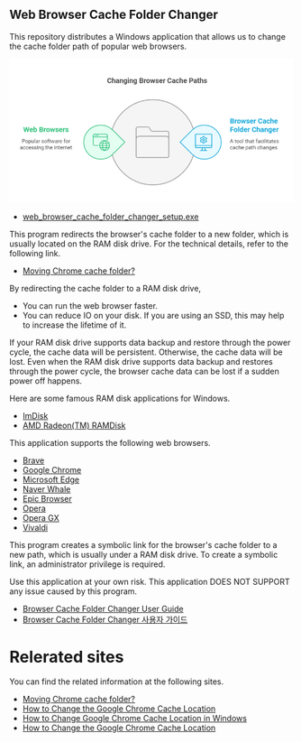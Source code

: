 ## Web Browser Cache Folder Changer

This repository distributes a Windows application that allows us to change the cache folder path of popular web browsers.

![](assets/20241228_204331_image.png)

* [web\_browser\_cache\_folder\_changer\_setup.exe](https://github.com/kmscom/Browser-Cache-Folder-Changer/blob/main/Release/web_browser_cache_folder_changer_setup.exe)

This program redirects the browser's cache folder to a new folder, which is usually located on the RAM disk drive. For the technical details, refer to the following link.

* [Moving Chrome cache folder?](https://superuser.com/questions/866016/moving-chrome-cache-folder)

By redirecting the cache folder to a RAM disk drive,

* You can run the web browser faster.
* You can reduce IO on your disk. If you are using an SSD, this may help to increase the lifetime of it.

If your RAM disk drive supports data backup and restore through the power cycle, the cache data will be persistent. Otherwise, the cache data will be lost. Even when the RAM disk drive supports data backup and restores through the power cycle, the browser cache data can be lost if a sudden power off happens.

Here are some famous RAM disk applications for Windows.

* [ImDisk](https://sourceforge.net/projects/imdisk-toolkit/)
* [AMD Radeon(TM) RAMDisk](https://www.radeonramdisk.com/software_downloads.php)

This application supports the following web browsers.

* [Brave](https://brave.com/)
* [Google Chrome](https://www.google.com/)
* [Microsoft Edge](https://www.microsoft.com/edge/)
* [Naver Whale](https://whale.naver.com/)
* [Epic Browser](https://epicbrowser.com/)
* [Opera](https://www.opera.com/)
* [Opera GX](https://www.opera.com/gx)
* [Vivaldi](https://vivaldi.com/)

This program creates a symbolic link for the browser's cache folder to a new path, which is usually under a RAM disk drive. To create a symbolic link, an administrator privilege is required.

Use this application at your own risk. This application DOES NOT SUPPORT any issue caused by this program.

- [Browser Cache Folder Changer User Guide](https://github.com/kmscom/Browser-Cache-Folder-Changer/blob/main/User%20Guide/User%20Guide.md)
- [Browser Cache Folder Changer 사용자 가이드](https://github.com/kmscom/Browser-Cache-Folder-Changer/blob/main/User%20Guide/User%20Guide%20-%20KOR.md)

# Relerated sites

You can find the related information at the following sites.

* [Moving Chrome cache folder?](https://superuser.com/questions/866016/moving-chrome-cache-folder/1863614#1863614)
* [How to Change the Google Chrome Cache Location](https://www.simplehelp.net/2010/11/16/how-to-change-the-google-chrome-cache-location/)
* [How to Change Google Chrome Cache Location in Windows](https://www.windowsdigitals.com/how-to-change-google-chrome-cache-location-in-windows-11-10/)
* [How to Change the Google Chrome Cache Location](https://www.shareus.com/web/how-to-change-the-google-chrome-cache-location.html)
